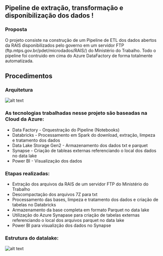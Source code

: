 ## Pipeline  de extração, transformação e disponibilização dos dados !

### Proposta

O projeto consiste na construção de um Pipeline de ETL dos dados abertos da RAIS disponibilizados pelo governo em um servidor FTP (ftp.mtps.gov.br/pdet/microdados/RAIS/) do Ministério do Trabalho. Todo o pipeline foi contruido em cima do Azure DataFactory de forma totalmente automatizada.


## Procedimentos

### Arquitetura

![alt text](https://github.com/gutomelo/3GTeam/blob/master/Png/arquitetura.png)

### As tecnologias trabalhadas nesse projeto são baseadas na Cloud da Azure:

- Data Factory - Orquestração do Pipeline (Notebooks)
- Databricks - Processamento  em Spark do download, extração, limpeza  e tratamento dos dados
- Data Lake Storage Gen2 - Armazenamento dos dados txt e parquet
- Synapse - Criação de tableas externas referenciando o local dos dados no data lake
- Power BI - Visualização dos dados

### Etapas realizadas:

- Extração dos arquivos da RAIS de um servidor FTP do Ministério do Trabalho
- Descompactação dos arquivos 7Z para txt
- Processamento das bases, limpeza e tratamento dos dados e criação de tabelas no Databricks
- Armazenamento da base completa em formato Parquet no data lake
- Utilização do Azure Synapase para criação de tabelas externas referenciando o local dos arquivos parquet no data lake
- Power BI para visualizção dos dados no Synapse

### Estrutura do datalake:

![alt text](https://github.com/gutomelo/3GTeam/blob/master/Png/estrutura_datalakepng.png)

